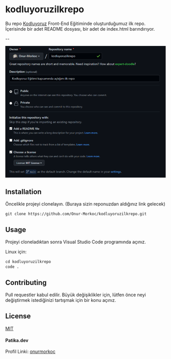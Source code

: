# kodluyoruzilkrepo

Bu repo [Kodluyoruz](https://www.kodluyoruz.org) Front-End Eğitiminde oluşturduğumuz ilk repo. İçerisinde bir adet README dosyası, bir adet de index.html barındırıyor.

--

![resim](image.png)

## Installation

Öncelikle projeyi clonelayın. (Buraya sizin reponuzdan aldığınız link gelecek)

``` 
git clone https://github.com/Onur-Morkoc/kodluyoruzilkrepo.git 
```

## Usage

Projeyi cloneladıktan sonra Visual Studio Code programında açınız.

Linux için:

```
cd kodluyoruzilkrepo
code .
```
## Contributing

Pull requestler kabul edilir. Büyük değişiklikler için, lütfen önce neyi değiştirmek istediğinizi tartışmak için bir konu açınız.

## License

[MIT](https://choosealicense.com/licenses/mit/)

#### Patika.dev

Profil Linki: [onurmorkoc](https://app.patika.dev/onurmorkoc)
